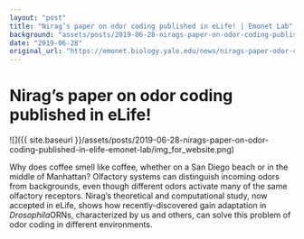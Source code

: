 ```yaml
---
layout: "post"
title: "Nirag’s paper on odor coding published in eLife! | Emonet Lab"
background: "assets/posts/2019-06-28-nirags-paper-on-odor-coding-published-in-elife-emonet-lab/img_for_website.png"
date: "2019-06-28"
original_url: "https://emonet.biology.yale.edu/news/nirags-paper-odor-coding-published-elife"
---
```

# Nirag’s paper on odor coding published in eLife!

![]({{ site.baseurl }}/assets/posts/2019-06-28-nirags-paper-on-odor-coding-published-in-elife-emonet-lab/img_for_website.png)

Why does coffee smell like coffee, whether on a San Diego beach or in the middle of Manhattan? Olfactory systems can distinguish incoming odors from backgrounds, even though different odors activate many of the same olfactory receptors. Nirag’s theoretical and computational study, now accepted in eLife, shows how recently-discovered gain adaptation in *Drosophila*ORNs, characterized by us and others, can solve this problem of odor coding in different environments.